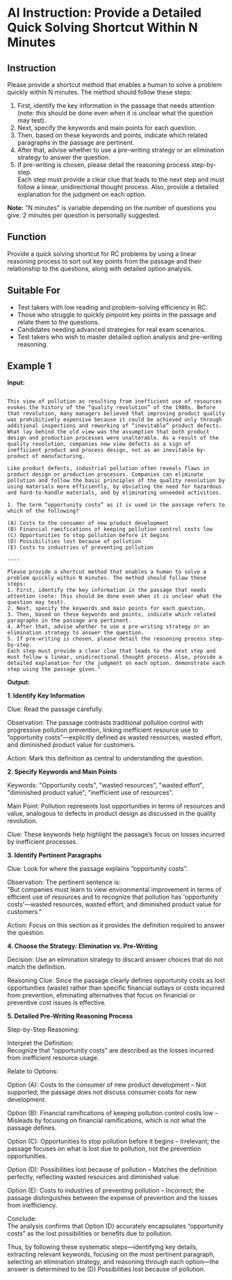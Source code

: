 # AI Instruction: Provide a Detailed Quick Solving Shortcut Within N Minutes

## Instruction
Please provide a shortcut method that enables a human to solve a problem quickly within N minutes. The method should follow these steps:  
1. First, identify the key information in the passage that needs attention (note: this should be done even when it is unclear what the question may test).  
2. Next, specify the keywords and main points for each question.  
3. Then, based on these keywords and points, indicate which related paragraphs in the passage are pertinent.  
4. After that, advise whether to use a pre-writing strategy or an elimination strategy to answer the question.  
5. If pre-writing is chosen, please detail the reasoning process step-by-step.  
Each step must provide a clear clue that leads to the next step and must follow a linear, unidirectional thought process. Also, provide a detailed explanation for the judgment on each option.

**Note:** "N minutes" is variable depending on the number of questions you give. 2 minutes per question is personally suggested.

## Function
Provide a quick solving shortcut for RC problems by using a linear reasoning process to sort out key points from the passage and their relationship to the questions, along with detailed option analysis.

## Suitable For
- Test takers with low reading and problem-solving efficiency in RC.
- Those who struggle to quickly pinpoint key points in the passage and relate them to the questions.
- Candidates needing advanced strategies for real exam scenarios.
- Test takers who wish to master detailed option analysis and pre-writing reasoning.

## Example 1
**Input:**  
```Industry's environmental improvement efforts have traditionally focused on pollution control through identifying, processing, and disposing of discharges or waste. Recently, more progressive companies have embraced the concept of pollution prevention, using such methods as material substitution and closed-loop processes to prevent pollution. Regardless of their approach to dealing with pollution, however, many companies view pollution treatment or control as too expensive. But companies must learn to view environmental improvement in terms of efficient use of resources and to recognize that pollution has “opportunity costs”—wasted resources, wasted effort, and diminished product value for customers.

This view of pollution as resulting from inefficient use of resources evokes the history of the “quality revolution” of the 1980s. Before that revolution, many managers believed that improving product quality was prohibitively expensive because it could be achieved only through additional inspections and reworking of “inevitable” product defects. What lay behind the old view was the assumption that both product design and production processes were unalterable. As a result of the quality revolution, companies now view defects as a sign of inefficient product and process design, not as an inevitable by-product of manufacturing.

Like product defects, industrial pollution often reveals flaws in product design or production processes. Companies can eliminate pollution and follow the basic principles of the quality revolution by using materials more efficiently, by obviating the need for hazardous and hard-to-handle materials, and by eliminating unneeded activities.

1. The term “opportunity costs” as it is used in the passage refers to which of the following?

(A) Costs to the consumer of new product development
(B) Financial ramifications of keeping pollution control costs low
(C) Opportunities to stop pollution before it begins
(D) Possibilities lost because of pollution
(E) Costs to industries of preventing pollution

----

Please provide a shortcut method that enables a human to solve a problem quickly within N minutes. The method should follow these steps:  
1. First, identify the key information in the passage that needs attention (note: this should be done even when it is unclear what the question may test).  
2. Next, specify the keywords and main points for each question.  
3. Then, based on these keywords and points, indicate which related paragraphs in the passage are pertinent.  
4. After that, advise whether to use a pre-writing strategy or an elimination strategy to answer the question.  
5. If pre-writing is chosen, please detail the reasoning process step-by-step.  
Each step must provide a clear clue that leads to the next step and must follow a linear, unidirectional thought process. Also, provide a detailed explanation for the judgment on each option. demonstrate each step using the passage given."
```
**Output:**  

**1. Identify Key Information**  

Clue: Read the passage carefully.  

Observation: The passage contrasts traditional pollution control with progressive pollution prevention, linking inefficient resource use to “opportunity costs”—explicitly defined as wasted resources, wasted effort, and diminished product value for customers.  

Action: Mark this definition as central to understanding the question.

**2. Specify Keywords and Main Points** 

Keywords: "Opportunity costs", "wasted resources", "wasted effort", "diminished product value", "inefficient use of resources".  

Main Point: Pollution represents lost opportunities in terms of resources and value, analogous to defects in product design as discussed in the quality revolution.  

Clue: These keywords help highlight the passage’s focus on losses incurred by inefficient processes.

**3. Identify Pertinent Paragraphs**

Clue: Look for where the passage explains “opportunity costs”.  

Observation: The pertinent sentence is:  
"But companies must learn to view environmental improvement in terms of efficient use of resources and to recognize that pollution has 'opportunity costs'—wasted resources, wasted effort, and diminished product value for customers."  

Action: Focus on this section as it provides the definition required to answer the question.

**4. Choose the Strategy: Elimination vs. Pre-Writing**

Decision: Use an elimination strategy to discard answer choices that do not match the definition.  

Reasoning Clue: Since the passage clearly defines opportunity costs as lost opportunities (waste) rather than specific financial outlays or costs incurred from prevention, eliminating alternatives that focus on financial or preventive cost issues is effective.

**5. Detailed Pre-Writing Reasoning Process**

Step-by-Step Reasoning:  

Interpret the Definition:  
Recognize that “opportunity costs” are described as the losses incurred from inefficient resource usage. 

Relate to Options:  

Option (A): Costs to the consumer of new product development – Not supported; the passage does not discuss consumer costs for new development.  

Option (B): Financial ramifications of keeping pollution control costs low – Misleads by focusing on financial ramifications, which is not what the passage defines.  

Option (C): Opportunities to stop pollution before it begins – Irrelevant; the passage focuses on what is lost due to pollution, not the prevention opportunities.  

Option (D): Possibilities lost because of pollution – Matches the definition perfectly, reflecting wasted resources and diminished value.  

Option (E): Costs to industries of preventing pollution – Incorrect; the passage distinguishes between the expense of prevention and the losses from inefficiency.  

Conclude:  
The analysis confirms that Option (D) accurately encapsulates “opportunity costs” as the lost possibilities or benefits due to pollution.  

Thus, by following these systematic steps—identifying key details, extracting relevant keywords, focusing on the most pertinent paragraph, selecting an elimination strategy, and reasoning through each option—the answer is determined to be (D) Possibilities lost because of pollution.


